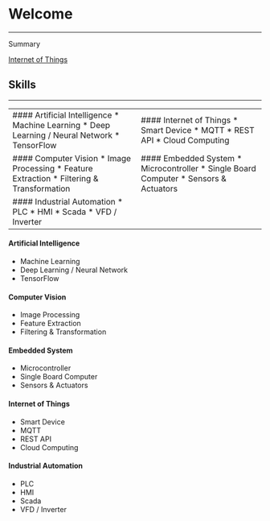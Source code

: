 # Welcome

---

Summary

[Internet of Things](/iot)

## Skills
---
<table border="0">
 <tr>
    <td>
	#### Artificial Intelligence
	* Machine Learning
	* Deep Learning / Neural Network
	* TensorFlow
	</td>
    <td>
	#### Internet of Things
	* Smart Device
	* MQTT
	* REST API
	* Cloud Computing
	</td>
 </tr>
 <tr>
    <td>
	#### Computer Vision
	* Image Processing
	* Feature Extraction
	* Filtering & Transformation
	</td>
    <td>
	#### Embedded System
	* Microcontroller
	* Single Board Computer
	* Sensors & Actuators
	</td>
 </tr>
 <tr>
    <td>
	#### Industrial Automation
	* PLC
	* HMI
	* Scada
	* VFD / Inverter
	</td>
 </tr>
</table>

#### Artificial Intelligence
* Machine Learning
* Deep Learning / Neural Network
* TensorFlow

#### Computer Vision
* Image Processing
* Feature Extraction
* Filtering & Transformation

#### Embedded System
* Microcontroller
* Single Board Computer
* Sensors & Actuators

#### Internet of Things
* Smart Device
* MQTT
* REST API
* Cloud Computing

#### Industrial Automation
* PLC
* HMI
* Scada
* VFD / Inverter
